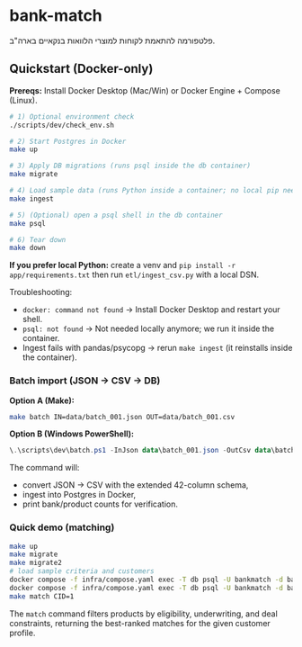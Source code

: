 # bank-match

פלטפורמה להתאמת לקוחות למוצרי הלוואות בנקאיים בארה"ב.

## Quickstart (Docker-only)

**Prereqs:** Install Docker Desktop (Mac/Win) or Docker Engine + Compose (Linux).

```bash
# 1) Optional environment check
./scripts/dev/check_env.sh

# 2) Start Postgres in Docker
make up

# 3) Apply DB migrations (runs psql inside the db container)
make migrate

# 4) Load sample data (runs Python inside a container; no local pip needed)
make ingest

# 5) (Optional) open a psql shell in the db container
make psql

# 6) Tear down
make down
```

**If you prefer local Python:** create a venv and `pip install -r app/requirements.txt` then run `etl/ingest_csv.py` with a local DSN.

Troubleshooting:

* `docker: command not found` → Install Docker Desktop and restart your shell.
* `psql: not found` → Not needed locally anymore; we run it inside the container.
* Ingest fails with pandas/psycopg → rerun `make ingest` (it reinstalls inside the container).

### Batch import (JSON → CSV → DB)

**Option A (Make):**
```bash
make batch IN=data/batch_001.json OUT=data/batch_001.csv
```

**Option B (Windows PowerShell):**

```powershell
\.\scripts\dev\batch.ps1 -InJson data\batch_001.json -OutCsv data\batch_001.csv
```

The command will:

- convert JSON → CSV with the extended 42-column schema,
- ingest into Postgres in Docker,
- print bank/product counts for verification.

### Quick demo (matching)

```bash
make up
make migrate
make migrate2
# load sample criteria and customers
docker compose -f infra/compose.yaml exec -T db psql -U bankmatch -d bankmatch -f data/sample_criteria.sql
docker compose -f infra/compose.yaml exec -T db psql -U bankmatch -d bankmatch -f data/sample_customer.sql
make match CID=1
```

The `match` command filters products by eligibility, underwriting, and deal
constraints, returning the best-ranked matches for the given customer profile.
